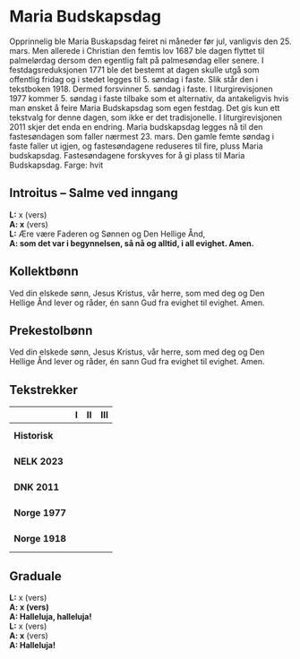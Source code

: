 # Maria Budskapsdag

Opprinnelig ble Maria Buskapsdag feiret ni måneder før jul, vanligvis den 25. mars. Men allerede i Christian den femtis lov 1687 ble dagen flyttet til palmelørdag dersom den egentlig falt på palmesøndag eller senere.
I festdagsreduksjonen 1771 ble det bestemt at dagen skulle utgå som offentlig fridag og i stedet legges til 5. søndag i faste. Slik står den i tekstboken 1918. Dermed forsvinner 5. søndag i faste.
I liturgirevisjonen 1977 kommer 5. søndag i faste tilbake som et alternativ, da antakeligvis hvis man ønsket å feire Maria Budskapsdag som egen festdag. Det gis kun ett tekstvalg for denne dagen, som ikke er det tradisjonelle.
I liturgirevisjonen 2011 skjer det enda en endring. Maria budskapsdag legges nå til den fastesøndagen som faller nærmest 23. mars. Den gamle femte søndag i faste faller ut igjen, og fastesøndagene reduseres til fire, pluss Maria budskapsdag. Fastesøndagene forskyves for å gi plass til Maria Budskapsdag. 
Farge: hvit  

## Introitus – Salme ved inngang

**L:** x (vers)  
**A: x** (vers)  
**L:** Ære være Faderen og Sønnen og Den Hellige Ånd,  
**A: som det var i begynnelsen, så nå og alltid, i all evighet. Amen.**  

## Kollektbønn

Ved din elskede sønn, Jesus Kristus, vår herre, som med deg og Den Hellige Ånd lever og råder, én sann Gud fra evighet til evighet. Amen.

## Prekestolbønn

Ved din elskede sønn, Jesus Kristus, vår herre, som med deg og Den Hellige Ånd lever og råder, én sann Gud fra evighet til evighet. Amen.

## Tekstrekker

| |**I**|**II**|**III**|
|:---|:---:|:---:|:---:|
|**Historisk**| <br> <br> | <br> <br> | <br> <br> |
|**NELK 2023**| <br> <br> | <br> <br> | <br> <br> |
|**DNK 2011**| <br> <br> | <br> <br> | <br> <br> |
|**Norge 1977**| <br> <br> | <br> <br> | <br> <br> |
|**Norge 1918**| <br> <br> | <br> <br> | <br> <br> |

## Graduale

**L:** x (vers)  
**A: x (vers)**  
**A: Halleluja, halleluja!**  
**L:** x (vers)  
**A: x** (vers)  
**A: Halleluja!**  	
